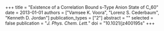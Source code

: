 +++
title = "Existence of a Correlation Bound s-Type Anion State of C_60"
date = 2013-01-01
authors = ["Vamsee K. Voora", "Lorenz S. Cederbaum", "Kenneth D. Jordan"]
publication_types = ["2"]
abstract = ""
selected = false
publication = "*J. Phys. Chem. Lett.*"
doi = "10.1021/jz400195s"
+++


